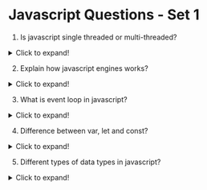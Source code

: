 # Javascript Questions - Set 1


1. Is javascript single threaded or multi-threaded?

<details>
  <summary>Click to expand!</summary>

JavaScript is a single-threaded language. This means it has one call stack and one memory heap. As expected, it executes code in order and must finish executing a piece code before moving onto the next. This is what allows JavaScript to be non-blocking and use async operations. 
However, Javascript also has asynchronous behavior. This is what allows us to use setTimeout, AJAX, and promises. These functions are handled by the browser, not by JavaScript itself. This is what allows JavaScript to be non-blocking for main thread operations.
</details>


2. Explain how javascript engines works?

<details>
  <summary>Click to expand!</summary>

JavaScript engines are programs that execute JavaScript code. They are found in web browsers and other environments that host JavaScript. The most popular JavaScript engines are Google's V8, SpiderMonkey, and JavaScriptCore. These engines are written in C++ and are used to execute JavaScript code.

![working image](./working.png)
</details>

3. What is event loop in javascript?
  <details>
  <summary>Click to expand!</summary>
  Check out the 2nd video in JS Pro Interview section. Make sure that you ask interviewer to allow you to draw the diagram on the whiteboard. Drawing the diagram will help you to explain the event loop in a better way and make sure to draw queue and stack as well.

</details>

4. Difference between var, let and const?

<details>
  <summary>Click to expand!</summary>

- var: The scope of a variable defined with the keyword “var” is limited to the “function” within which it is defined. If it is defined outside a function, the scope of the variable is global.
Defaullt value of var is undefined.
- let: The scope of a variable defined with the keyword “let” or “const” is limited to the “block” defined by curly braces i.e. {}.
Default value of let is uninitialized.
- const: The scope of a variable defined with the keyword “const” is limited to the block defined by curly braces. However if a variable is defined with keyword const, it cannot be reassigned.
Default value of const is uninitialized.

</details>


5. Different types of data types in javascript?

<details>
  <summary>Click to expand!</summary>

There are mainly two types of data types in JavaScript: primitive data types and object (reference) data types.

Primitive data types are the basic data types in JavaScript. They include numbers, strings, booleans, null, and undefined. Symbols are also primitive data types, that represent unique identifiers.

Object data types are data types that contain other data types. They are created using object literals or constructor functions. Objects, Arrays, and Functions are examples of object data types. 
</details>

